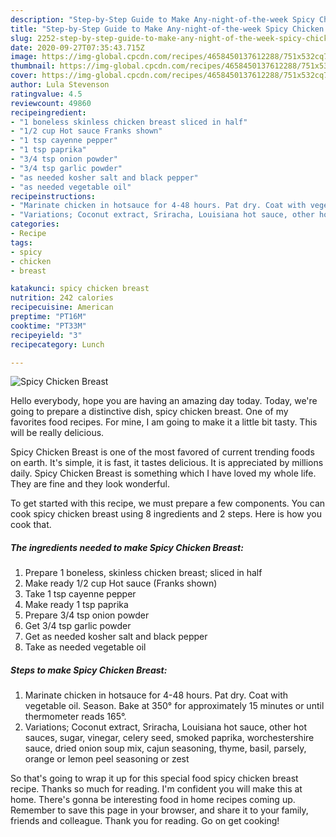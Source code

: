 ```yaml
---
description: "Step-by-Step Guide to Make Any-night-of-the-week Spicy Chicken Breast"
title: "Step-by-Step Guide to Make Any-night-of-the-week Spicy Chicken Breast"
slug: 2252-step-by-step-guide-to-make-any-night-of-the-week-spicy-chicken-breast
date: 2020-09-27T07:35:43.715Z
image: https://img-global.cpcdn.com/recipes/4658450137612288/751x532cq70/spicy-chicken-breast-recipe-main-photo.jpg
thumbnail: https://img-global.cpcdn.com/recipes/4658450137612288/751x532cq70/spicy-chicken-breast-recipe-main-photo.jpg
cover: https://img-global.cpcdn.com/recipes/4658450137612288/751x532cq70/spicy-chicken-breast-recipe-main-photo.jpg
author: Lula Stevenson
ratingvalue: 4.5
reviewcount: 49860
recipeingredient:
- "1 boneless skinless chicken breast sliced in half"
- "1/2 cup Hot sauce Franks shown"
- "1 tsp cayenne pepper"
- "1 tsp paprika"
- "3/4 tsp onion powder"
- "3/4 tsp garlic powder"
- "as needed kosher salt and black pepper"
- "as needed vegetable oil"
recipeinstructions:
- "Marinate chicken in hotsauce for 4-48 hours. Pat dry. Coat with vegetable oil. Season. Bake at 350° for approximately 15 minutes or until thermometer reads 165°."
- "Variations; Coconut extract, Sriracha, Louisiana hot sauce, other hot sauces, sugar, vinegar, celery seed, smoked paprika, worchestershire sauce, dried onion soup mix, cajun seasoning, thyme, basil, parsely, orange or lemon peel seasoning or zest"
categories:
- Recipe
tags:
- spicy
- chicken
- breast

katakunci: spicy chicken breast 
nutrition: 242 calories
recipecuisine: American
preptime: "PT16M"
cooktime: "PT33M"
recipeyield: "3"
recipecategory: Lunch

---
```



![Spicy Chicken Breast](https://img-global.cpcdn.com/recipes/4658450137612288/751x532cq70/spicy-chicken-breast-recipe-main-photo.jpg)

Hello everybody, hope you are having an amazing day today. Today, we're going to prepare a distinctive dish, spicy chicken breast. One of my favorites food recipes. For mine, I am going to make it a little bit tasty. This will be really delicious.

Spicy Chicken Breast is one of the most favored of current trending foods on earth. It's simple, it is fast, it tastes delicious. It is appreciated by millions daily. Spicy Chicken Breast is something which I have loved my whole life. They are fine and they look wonderful.




To get started with this recipe, we must prepare a few components. You can cook spicy chicken breast using 8 ingredients and 2 steps. Here is how you cook that.

<!--inarticleads1-->

##### The ingredients needed to make Spicy Chicken Breast:

1. Prepare 1 boneless, skinless chicken breast; sliced in half
1. Make ready 1/2 cup Hot sauce (Franks shown)
1. Take 1 tsp cayenne pepper
1. Make ready 1 tsp paprika
1. Prepare 3/4 tsp onion powder
1. Get 3/4 tsp garlic powder
1. Get as needed kosher salt and black pepper
1. Take as needed vegetable oil




<!--inarticleads2-->

##### Steps to make Spicy Chicken Breast:

1. Marinate chicken in hotsauce for 4-48 hours. Pat dry. Coat with vegetable oil. Season. Bake at 350° for approximately 15 minutes or until thermometer reads 165°.
1. Variations; Coconut extract, Sriracha, Louisiana hot sauce, other hot sauces, sugar, vinegar, celery seed, smoked paprika, worchestershire sauce, dried onion soup mix, cajun seasoning, thyme, basil, parsely, orange or lemon peel seasoning or zest




So that's going to wrap it up for this special food spicy chicken breast recipe. Thanks so much for reading. I'm confident you will make this at home. There's gonna be interesting food in home recipes coming up. Remember to save this page in your browser, and share it to your family, friends and colleague. Thank you for reading. Go on get cooking!
